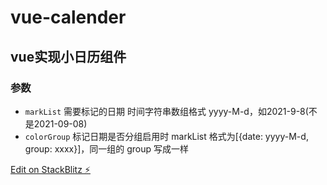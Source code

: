 # vue-calender

## vue实现小日历组件

### 参数
  * ``markList`` 需要标记的日期 时间字符串数组格式 yyyy-M-d，如2021-9-8(不是2021-09-08)
  * ``colorGroup`` 标记日期是否分组启用时 markList 格式为[{date: yyyy-M-d, group: xxxx}]，同一组的 group 写成一样

[Edit on StackBlitz ⚡️](https://stackblitz.com/edit/vue-calender)
